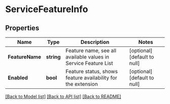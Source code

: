 # ServiceFeatureInfo

## Properties
Name | Type | Description | Notes
------------ | ------------- | ------------- | -------------
**FeatureName** | **string** | Feature name, see all available values in Service Feature List | [optional] [default to null]
**Enabled** | **bool** | Feature status, shows feature availability for the extension | [optional] [default to null]

[[Back to Model list]](../README.md#documentation-for-models) [[Back to API list]](../README.md#documentation-for-api-endpoints) [[Back to README]](../README.md)


